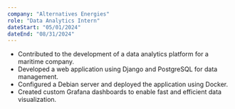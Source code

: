 ```yaml
---
company: "Alternatives Energies"
role: "Data Analytics Intern"
dateStart: "05/01/2024"
dateEnd: "08/31/2024"
---
```


- Contributed to the development of a data analytics platform for a maritime company.
- Developed a web application using Django and PostgreSQL for data management.
- Configured a Debian server and deployed the application using Docker.
- Created custom Grafana dashboards to enable fast and efficient data visualization.
